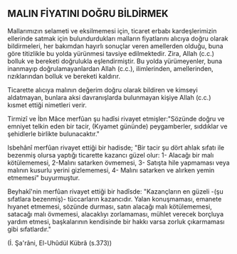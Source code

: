 ## MALIN FİYATINI DOĞRU BİLDİRMEK

Mallarımızın selameti ve eksilmemesi için, ticaret er­babı kardeşlerimizin ellerinde satmak için bulundurduk­ları malların fiyatlarını alıcıya doğru olarak bildirmeleri, her bakımdan hayırlı sonuçlar veren amellerden olduğu, buna göre titizlikle bu yolda yürünmesi tavsiye edilmek­tedir. Zira, Allah (c.c.) bolluk ve bereketi doğrulukla eşlendirmiştir. Bu yolda yürümeyenler, buna inanmayıp doğrulamayanlardan Allah (c.c.), ilimlerinden, amelle­rinden, rızıklarından bolluk ve bereketi kaldırır.

Ticarette alıcıya malının değerim doğru olarak bildi­ren ve kimseyi aldatmayan, bunlara aksi davranışlarda bulunmayan kişiye Allah (c.c.) kısmet ettiği nimetleri ve­rir.

Tirmizî ve İbn Mâce merfûan şu hadîsi rivayet etmiş­ler:"Sözünde doğru ve emniyet telkin eden bir tacir, (Kı­yamet gününde) peygamberler, sıddıklar ve şehidlerle birlikte bulunacaktır."

Isbehânî merfûan rivayet ettiği bir hadisde; "Bir tacir şu dört ahlak sıfatı ile bezenmiş olursa yaptığı ticarette kazancı güzel olur: 1- Alacağı bir malı kötülememesi, 2-Malını satarken övmemesi, 3- Satışta hile yapmaması ve­ya malının kusurlu yerini gizlememesi, 4- Malını satar­ken ve alırken yemin etmemesi" buyurmuştur.

Beyhakî'nin merfûan rivayet ettiği bir hadîsde: "Ka­zançların en güzeli -(şu sıfatlara bezenmiş)- tüccarların kazancıdır. Yalan konuşmaması, emanete hıyanet etme­mesi, sözünde durması, satın alacağı malı kötülememesi, satacağı malı övmemesi, alacaklıyı zorlamaması, mühlet verecek borçluya yardım etmesi, başkalarının kendisinde bir hakkı varsa zorluk çıkarmaması gibi sıfatlardır."

(İ. Şa'râni, El-Uhûdül Kübrâ (s.373))

